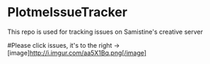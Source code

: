 # PlotmeIssueTracker
This repo is used for tracking issues on Samistine's creative server

#Please click issues, it's to the right ->
[image]http://i.imgur.com/aa5X1Bq.png[/image]
